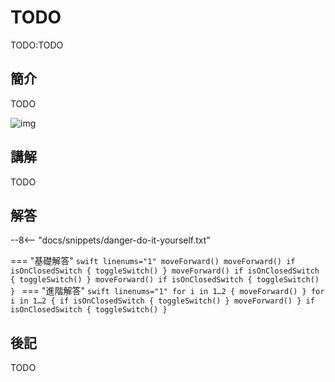 # TODO

TODO:TODO

## 簡介

TODO

![img](https://ppt.cc/fddEQx)

## 講解

TODO

## 解答

--8<-- "docs/snippets/danger-do-it-yourself.txt"

<!-- prettier-ignore-start -->
=== "基礎解答"
    ```swift linenums="1"
    moveForward()
    moveForward()
    if isOnClosedSwitch {
        toggleSwitch()
    }
    moveForward()
    if isOnClosedSwitch {
        toggleSwitch()
    }
    moveForward()
    if isOnClosedSwitch {
        toggleSwitch()
    }
    ```
=== "進階解答"
    ```swift linenums="1"
    for i in 1…2 {
        moveForward()
    }
    for i in 1…2 {
        if isOnClosedSwitch {
            toggleSwitch()
        }
        moveForward()
    }
    if isOnClosedSwitch {
        toggleSwitch()
    }
    ```
<!-- prettier-ignore-end -->

## 後記

TODO
